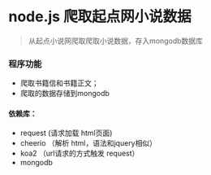 # node.js 爬取起点网小说数据  
> 从起点小说网爬取爬取小说数据，存入mongodb数据库
### 程序功能
  
* 爬取书籍信和书籍正文；  
* 爬取的数据存储到mongodb

#### 依赖库：  
* request (请求加载 html页面)
* cheerio （解析 html，语法和jquery相似）
* koa2     （url请求的方式触发 request）
* mongodb  